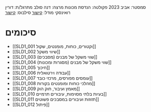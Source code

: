 סמסטר: אביב 2023
פקולטה: הנדסת מכונות
מרצה: דנה סולב
מתרגל/ת: דורין רואינסקי
מודל: [קישור](https://moodle2223.technion.ac.il/course/view.php?id=2397)
סילבוס: [קישור](https://moodle2223.technion.ac.il/pluginfile.php/390415/mod_resource/content/1/%D7%A1%D7%99%D7%9C%D7%91%D7%95%D7%A1%20%D7%90%D7%91%D7%99%D7%91%20%D7%AA%D7%A9%D7%A4%D7%92.pdf)

# סיכומים
- [[SLD1_001 וקטורים, כוחות, מומנטים, שקול]]
- [[SLD1_002 שיווי משקל]]
- [[SLD1_003 שווי משקל של מבנים (מסבכים)]]
- [[SLD1_004 שווי משקל של מבנים (מסגרות ומכונות)]]
- [[SLD1_005 חיכוך]]
- [[SLD1_006 עבודה וירטואלית]]
- [[SLD1_007 עומסים מפורסים, מרכזי כובד]]
- [[SLD1_008 מהלכי כוחות ומומנטים בקורות]]
- [[SLD1_009 מאמץ ועיבור, חוק הוק]]
- [[SLD1_010 בעיות בלתי מסוימות, עיבורים תרמיים]]
- [[SLD1_011 תזוזות ועיבורים במסבכים פשוטים]]
- [[SLD1_012 פיתול]]